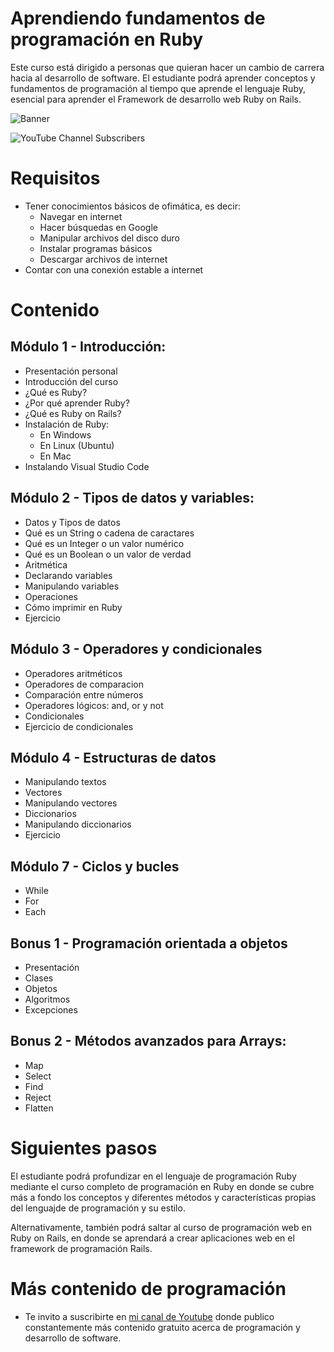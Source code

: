 # Aprendiendo fundamentos de programación en Ruby 

Este curso está dirigido a personas que quieran hacer un cambio de carrera hacia al desarrollo de software. El estudiante podrá aprender conceptos y fundamentos de programación al tiempo que aprende el lenguaje Ruby, esencial para aprender el Framework de desarrollo web Ruby on Rails.

![Banner](https://estoyprogramando.co/wp-content/uploads/2023/04/Texto-del-parrafo-1-1-1.jpg)

![YouTube Channel Subscribers](https://img.shields.io/youtube/channel/subscribers/UCtshJw-uPwhwo-f6450ftQA?label=Suscribirme&style=social)

# Requisitos

- Tener conocimientos básicos de ofimática, es decir:
  - Navegar en internet
  - Hacer búsquedas en Google
  - Manipular archivos del disco duro
  - Instalar programas básicos
  - Descargar archivos de internet
- Contar con una conexión estable a internet

# Contenido

## Módulo 1 - Introducción:
- Presentación personal
- Introducción del curso
- ¿Qué es Ruby?
- ¿Por qué aprender Ruby?
- ¿Qué es Ruby on Rails?
- Instalación de Ruby:
    - En Windows
    - En Linux (Ubuntu)
    - En Mac
- Instalando Visual Studio Code

## Módulo 2 - Tipos de datos y variables:
- Datos y Tipos de datos
- Qué es un String o cadena de caractares
- Qué es un Integer o un valor numérico
- Qué es un Boolean o un valor de verdad
- Aritmética
- Declarando variables
- Manipulando variables
- Operaciones
- Cómo imprimir en Ruby
- Ejercicio

## Módulo 3 - Operadores y condicionales
- Operadores aritméticos
- Operadores de comparacion
- Comparación entre números
- Operadores lógicos: and, or y not
- Condicionales
- Ejercicio de condicionales

## Módulo 4 - Estructuras de datos
- Manipulando textos
- Vectores
- Manipulando vectores
- Diccionarios
- Manipulando diccionarios
- Ejercicio

## Módulo 7 - Ciclos y bucles
- While
- For
- Each

## Bonus 1 - Programación orientada a objetos
- Presentación
- Clases
- Objetos
- Algoritmos
- Excepciones

## Bonus 2 - Métodos avanzados para Arrays:
- Map
- Select
- Find
- Reject
- Flatten

# Siguientes pasos

El estudiante podrá profundizar en el lenguaje de programación Ruby mediante el curso completo de programación en Ruby en donde se cubre más a fondo los conceptos y diferentes métodos y características propias del lenguajde de programación y su estilo.

Alternativamente, también podrá saltar al curso de programación web en Ruby on Rails, en donde se aprendará a crear aplicaciones web en el framework de programación Rails.


# Más contenido de programación

- Te invito a suscribirte en [mi canal de Youtube](https://www.youtube.com/@EstoyProgramando?sub_confirmation=1) donde publico constantemente más contenido gratuito acerca de programación y desarrollo de software.